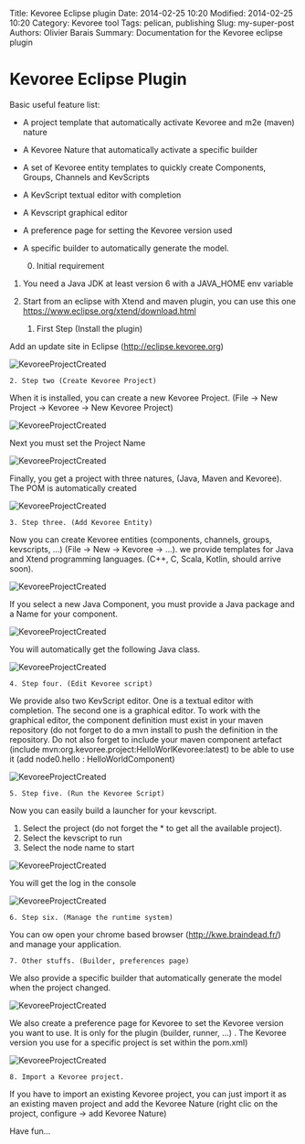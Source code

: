 Title: Kevoree Eclipse plugin
Date: 2014-02-25 10:20
Modified: 2014-02-25 10:20
Category: Kevoree tool
Tags: pelican, publishing
Slug: my-super-post
Authors: Olivier Barais
Summary: Documentation for the Kevoree eclipse plugin

#  Kevoree Eclipse Plugin

Basic useful feature list:

 * A project template that automatically activate Kevoree and m2e (maven) nature
 * A Kevoree Nature that automatically activate a specific builder
 * A set of Kevoree entity templates to quickly create Components, Groups, Channels and KevScripts
 * A KevScript textual editor with completion
 * A Kevscript graphical editor
 * A preference page for setting the Kevoree version used
 * A specific builder to automatically generate the model.


	0. Initial requirement 
1. You need a Java JDK at least version 6 with a JAVA_HOME env variable 
2. Start from an eclipse with Xtend and maven plugin, you can use this one https://www.eclipse.org/xtend/download.html


	1. First Step (Install the plugin)
 
 Add an update site in Eclipse (http://eclipse.kevoree.org)
 
 ![KevoreeProjectCreated](https://raw.github.com/kevoree/kevoree-eclipse-plugin/master/KevoreeEclipseUpdateSite/web/KevoreeInstallPlugin.png)

	2. Step two (Create Kevoree Project)

When it is installed, you can create a new Kevoree Project. (File -> New Project -> Kevoree -> New Kevoree Project)

![KevoreeProjectCreated](https://raw.github.com/kevoree/kevoree-eclipse-plugin/master/KevoreeEclipseUpdateSite/web/KevoreeCreateProject.png)

Next you must set the Project Name

![KevoreeProjectCreated](https://raw.github.com/kevoree/kevoree-eclipse-plugin/master/KevoreeEclipseUpdateSite/web/KevoreeCreateProjectName.png)

Finally,  you get a project with three natures, (Java, Maven and Kevoree). The POM is automatically created

 ![KevoreeProjectCreated](https://raw.github.com/kevoree/kevoree-eclipse-plugin/master/KevoreeEclipseUpdateSite/web/KevoreeProjectCreated.png)

	3. Step three. (Add Kevoree Entity) 

Now you can create Kevoree entities (components, channels, groups, kevscripts, ...)  (File -> New -> Kevoree -> ...). we provide templates for Java and Xtend programming languages. (C++, C, Scala, Kotlin, should arrive soon).

 ![KevoreeProjectCreated](https://raw.github.com/kevoree/kevoree-eclipse-plugin/master/KevoreeEclipseUpdateSite/web/KevoreeCreateKevoreeEntity.png)

If you select a new Java Component, you must provide a Java package and a Name for your component. 

 ![KevoreeProjectCreated](https://raw.github.com/kevoree/kevoree-eclipse-plugin/master/KevoreeEclipseUpdateSite/web/KevoreeCreateComponent.png)
 
 You will automatically get the following Java class. 

 ![KevoreeProjectCreated](https://raw.github.com/kevoree/kevoree-eclipse-plugin/master/KevoreeEclipseUpdateSite/web/KevoreeComponentCreated.png)


	4. Step four. (Edit Kevoree script)

We provide also two KevScript editor. One is a textual editor with completion. The second one is a graphical editor. To work with the graphical editor, the component definition must exist in your maven repository (do not forget to do a mvn install to push the definition in the repository. Do not also forget to include your maven component artefact (include mvn:org.kevoree.project:HelloWorlKevoree:latest) to be able to use it (add node0.hello : HelloWorldComponent)

![KevoreeProjectCreated](https://raw.github.com/kevoree/kevoree-eclipse-plugin/master/KevoreeEclipseUpdateSite/web/KevoreeKevscriptEditors.png)

	5. Step five. (Run the Kevoree Script)
    
Now you can easily build a launcher for your kevscript. 

1. Select the project (do not forget the * to get all the available project). 
2. Select the kevscript to run
3. Select the node name to start

![KevoreeProjectCreated](https://raw.github.com/kevoree/kevoree-eclipse-plugin/master/KevoreeEclipseUpdateSite/web/KevoreeCreateRunner.png)

You will get the log in the console

![KevoreeProjectCreated](https://raw.github.com/kevoree/kevoree-eclipse-plugin/master/KevoreeEclipseUpdateSite/web/KevoreeCRunner.png)

	6. Step six. (Manage the runtime system)

You can ow open your chrome based browser (http://kwe.braindead.fr/) and manage your application.

	7. Other stuffs. (Builder, preferences page)
    
We also provide a specific builder that automatically generate the model when the project changed. 

![KevoreeProjectCreated](https://raw.github.com/kevoree/kevoree-eclipse-plugin/master/KevoreeEclipseUpdateSite/web/KevoreeEclipseBuilder.png)

We also create a preference page for Kevoree to set the Kevoree version you want to use. It is only for the plugin (builder, runner, ...) . The Kevoree version you use for a specific project is set within the pom.xml)

![KevoreeProjectCreated](https://raw.github.com/kevoree/kevoree-eclipse-plugin/master/KevoreeEclipseUpdateSite/web/KevoreeEclipsePreference.png)

	8. Import a Kevoree project.
    
If you have to import an existing Kevoree project, you can just import it as an existing maven project and add the Kevoree Nature (right clic on the project, configure -> add Kevoree Nature)

Have fun...
